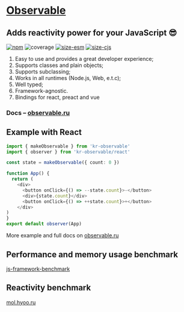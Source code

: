 # [Observable](https://observable.ru/)
## Adds reactivity power for your JavaScript 😎

[![npm](https://img.shields.io/npm/v/kr-observable)](https://www.npmjs.com/package/kr-observable)
![coverage](https://github.com/nihil-pro/observable-class/blob/main/assets/coverage.svg)
[![size-esm](https://github.com/nihil-pro/observable-class/blob/main/assets/esm.svg)](https://bundlephobia.com/package/kr-observable)
[![size-cjs](https://github.com/nihil-pro/observable-class/blob/main/assets/cjs.svg)](https://bundlephobia.com/package/kr-observable)

1. Easy to use and provides a great developer experience;
2. Supports classes and plain objects;
3. Supports subclassing;
4. Works in all runtimes (Node.js, Web, e.t.c);
5. Well typed;
6. Framework-agnostic.
7. Bindings for react, preact and vue

### Docs – [observable.ru](https://observable.ru/)

## Example with React
```ts
import { makeObservable } from 'kr-observable'
import { observer } from 'kr-observable/react'

const state = makeObservable({ count: 0 })

function App() {
  return (
    <div>
      <button onClick={() => --state.count}>-</button>
      <div>{state.count}</div>
      <button onClick={() => ++state.count}>+</button>
    </div>
)
}
export default observer(App)
```

More example and full docs on [observable.ru](https://observable.ru/)

## Performance and memory usage benchmark
[js-framework-benchmark](https://krausest.github.io/js-framework-benchmark/index.html)

## Reactivity benchmark
[mol.hyoo.ru](https://mol.hyoo.ru/#!section=bench/bench=reactivity)

